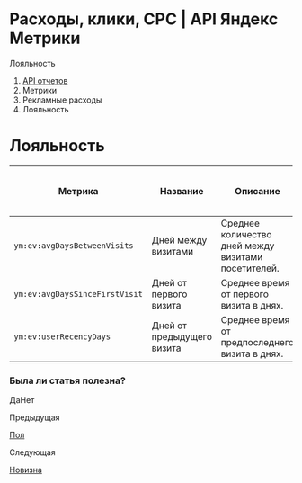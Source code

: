 # Расходы, клики, CPC | API Яндекс Метрики

Лояльность

  1. [API отчетов](../../index.md)
  2. Метрики
  3. Рекламные расходы
  4. Лояльность

# Лояльность

**Метрика** |  **Название** |  **Описание** |  **Тип** |  **Возможность фильтрации** |  **Минимальная дата для создания отчета**  
---|---|---|---|---|---  
`ym:ev:avgDaysBetweenVisits` |  Дней между визитами |  Среднее количество дней между визитами посетителей. |  `double` |  есть |  2009-01-18  
`ym:ev:avgDaysSinceFirstVisit` |  Дней от первого визита |  Среднее время от первого визита в днях. |  `double` |  есть |  2009-01-18  
`ym:ev:userRecencyDays` |  Дней от предыдущего визита |  Среднее время от предпоследнего визита в днях. |  `double` |  есть |  2009-01-18  
  
### Была ли статья полезна?

ДаНет

Предыдущая

[Пол](gender.md)

Следующая

[Новизна](newness.md)